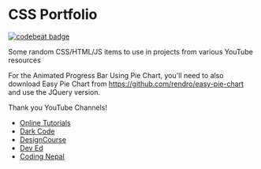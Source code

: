 # CSS Portfolio
[![codebeat badge](https://codebeat.co/badges/b2e05dab-46fc-495a-81b0-927bc8901e3d)](https://codebeat.co/projects/github-com-drakeg-flappy_bird_ai-master)

Some random CSS/HTML/JS items to use in projects from various YouTube resources

For the Animated Progress Bar Using Pie Chart, you'll need to also download Easy Pie Chart from https://github.com/rendro/easy-pie-chart and use the JQuery version.

Thank you YouTube Channels!
* [Online Tutorials](https://www.youtube.com/channel/UCbwXnUipZsLfUckBPsC7Jog)
* [Dark Code](https://www.youtube.com/channel/UCD3KVjbb7aq2OiOffuungzw)
* [DesignCourse](https://www.youtube.com/user/DesignCourse)
* [Dev Ed](https://www.youtube.com/channel/UClb90NQQcskPUGDIXsQEz5Q)
* [Coding Nepal](https://www.youtube.com/channel/UCk7xIEmd3MeyhIu2StLX5yA)
